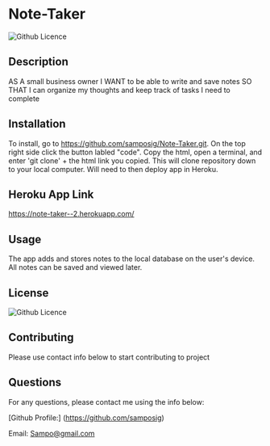 # Note-Taker

![Github Licence](https://img.shields.io/badge/MIT-blue)

## Description
AS A small business owner
I WANT to be able to write and save notes
SO THAT I can organize my thoughts and keep track of tasks I need to complete


## Installation
To install, go to https://github.com/samposig/Note-Taker.git.  On the top right side click the button labled "code".  Copy the html, open a terminal, and enter 'git clone' + the html link you copied.  This will clone repository down to your local computer. Will need to then deploy app in Heroku.

## Heroku App Link
https://note-taker--2.herokuapp.com/

## Usage
The app adds and stores notes to the local database on the user's device.  All notes can be saved and viewed later.

## License
![Github Licence](https://img.shields.io/badge/MIT-blue)


## Contributing
Please use contact info below to start contributing to project

## Questions
For any questions, please contact me using the info below:

[Github Profile:] (https://github.com/samposig)

Email: Sampo@gmail.com